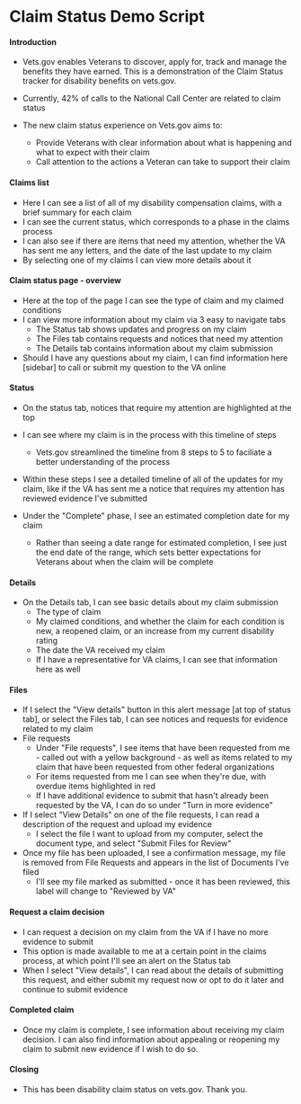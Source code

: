 # Claim Status Demo Script

#### Introduction

- Vets.gov enables Veterans to discover, apply for, track and manage the benefits they have earned. This is a demonstration of the Claim Status tracker for disability benefits on vets.gov.
- Currently, 42% of calls to the National Call Center are related to claim status


- The new claim status experience on Vets.gov aims to: 
  - Provide Veterans with clear information about what is happening and what to expect with their claim
  - Call attention to the actions a Veteran can take to support their claim

#### Claims list

- Here I can see a list of all of my disability compensation claims, with a brief summary for each claim
- I can see the current status, which corresponds to a phase in the claims process
- I can also see if there are items that need my attention, whether the VA has sent me any letters, and the date of the last update to my claim
- By selecting one of my claims I can view more details about it

#### Claim status page - overview

- Here at the top of the page I can see the type of claim and my claimed conditions
- I can view more information about my claim via 3 easy to navigate tabs
  - The Status tab shows updates and progress on my claim
  - The Files tab contains requests and notices that need my attention
  - The Details tab contains information about my claim submission
- Should I have any questions about my claim, I can find information here [sidebar] to call or submit my question to the VA online

#### Status

- On the status tab, notices that require my attention are highlighted at the top


- I can see where my claim is in the process with this timeline of steps
  - Vets.gov streamlined the timeline from 8 steps to 5 to faciliate a better understanding of the process
- Within these steps I see a detailed timeline of all of the updates for my claim, like if the VA has sent me a notice that requires my attention has reviewed evidence I've submitted
- Under the "Complete" phase, I see an estimated completion date for my claim
  - Rather than seeing a date range for estimated completion, I see just the end date of the range, which sets better expectations for Veterans about when the claim will be complete

#### Details

- On the Details tab, I can see basic details about my claim submission
  - The type of claim
  - My claimed conditions, and whether the claim for each condition is new, a reopened claim, or an increase from my current disability rating
  - The date the VA received my claim
  - If I have a representative for VA claims, I can see that information here as well

#### Files

- If I select the "View details" button in this alert message [at top of status tab], or select the Files tab, I can see notices and requests for evidence related to my claim
- File requests
  - Under "File requests", I see items that have been requested from me - called out with a yellow background - as well as items related to my claim that have been requested from other federal organizations
  - For items requested from me I can see when they're due, with overdue items highlighted in red
  - If I have additional evidence to submit that hasn't already been requested by the VA, I can do so under "Turn in more evidence"
- If I select "View Details" on one of the file requests, I can read a description of the request and upload my evidence
  - I select the file I want to upload from my computer, select the document type, and select "Submit Files for Review"
- Once my file has been uploaded, I see a confirmation message, my file is removed from File Requests and appears in the list of Documents I've filed
  - I'll see my file marked as submitted - once it has been reviewed, this label will change to "Reviewed by VA"

#### Request a claim decision

- I can request a decision on my claim from the VA if I have no more evidence to submit
- This option is made available to me at a certain point in the claims process, at which point I'll see an alert on the Status tab
- When I select "View details", I can read about the details of submitting this request, and either submit my request now or opt to do it later and continue to submit evidence

#### Completed claim

- Once my claim is complete, I see information about receiving my claim decision. I can also find information about appealing or reopening my claim to submit new evidence if I wish to do so.

#### Closing

- This has been disability claim status on vets.gov. Thank you.
